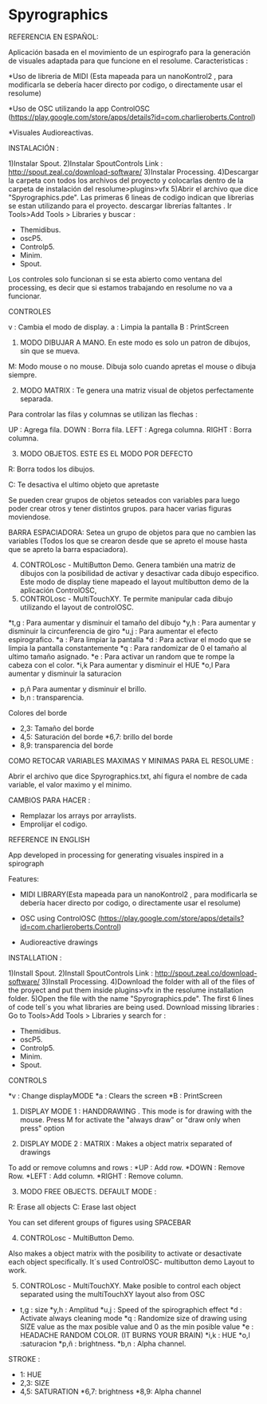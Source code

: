 # Spyrographics

REFERENCIA EN ESPAÑOL:

Aplicación basada en el movimiento de un espirografo para la generación de visuales adaptada para que funcione en el resolume.
Caracteristicas : 

*Uso de libreria de MIDI (Esta mapeada para un nanoKontrol2 , para modificarla se debería hacer directo por codigo, o directamente usar el resolume)

*Uso de OSC utilizando la app ControlOSC (https://play.google.com/store/apps/details?id=com.charlieroberts.Control)

*Visuales Audioreactivas.

INSTALACIÓN : 

1)Instalar Spout. 
2)Instalar SpoutControls
Link : http://spout.zeal.co/download-software/
3)Instalar Processing.
4)Descargar la carpeta con todos los archivos del proyecto y colocarlas dentro de la carpeta de instalación del resolume>plugins>vfx
5)Abrir el archivo que dice "Spyrographics.pde".
Las primeras 6 lineas de codigo indican que librerias se estan utilizando para el proyecto.
descargar librerías faltantes . Ir Tools>Add Tools > Libraries y buscar : 

* Themidibus.
* oscP5.
* Controlp5.
* Minim.
* Spout.

Los controles solo funcionan si se esta abierto como ventana del processing, es decir que si estamos trabajando en resolume no va a funcionar. 

CONTROLES 
 
 v : Cambia el modo de display. 
 a : Limpia la pantalla
 B : PrintScreen

 1) MODO DIBUJAR A MANO. En este modo es solo un patron de dibujos, sin que se mueva.
 
 M: Modo mouse o no mouse. Dibuja solo cuando apretas el mouse o dibuja siempre.
 
 
 2) MODO MATRIX : Te genera una matriz visual de objetos perfectamente separada.
 
 Para controlar las filas y columnas se utilizan las flechas :

  UP :  Agrega fila.
  DOWN : Borra fila.
  LEFT : Agrega columna.
  RIGHT : Borra columna.


 3) MODO OBJETOS. ESTE ES EL MODO POR DEFECTO
 
 R: Borra todos los dibujos.
 
 C: Te desactiva el ultimo objeto que apretaste
 
 Se pueden crear grupos de objetos seteados con variables para luego poder crear otros y tener distintos grupos.
 para hacer varias figuras moviendose. 
 
 BARRA ESPACIADORA: Setea un grupo de objetos para que no cambien las variables
 (Todos los que se crearon desde que se apreto el mouse hasta que se apreto la barra espaciadora).
 
 4) CONTROLosc - MultiButton Demo.
  Genera también una matriz de dibujos con la posibilidad de activar y desactivar cada dibujo especifico.
  Este modo de display tiene mapeado el layout multibutton demo de la aplicación ControlOSC,
 5) CONTROLosc - MultiTouchXY.
 Te permite manipular cada dibujo utilizando el layout de controlOSC.


 *t,g : Para aumentar y disminuir el tamaño del dibujo
 *y,h : Para aumentar y disminuir la circunferencia de giro
 *u,j : Para aumentar el efecto espirografico.
 *a  : Para limpiar la pantalla
 *d  : Para activar el modo que se limpia la pantalla constantemente
 *q  : Para randomizar de 0 el tamaño al ultimo tamaño asignado.
 *e  : Para activar un random que te rompe la cabeza con el color.
 *i,k Para aumentar y disminuir el HUE
 *o,l Para aumentar y disminuir la saturacion
 * p,ñ Para aumentar y disminuir el brillo.
 * b,n : transparencia. 
 
 Colores del borde
 * 2,3: Tamaño del borde
 * 4,5: Saturación del borde
  *6,7: brillo del borde
 * 8,9: transparencia del borde

COMO RETOCAR VARIABLES MAXIMAS Y MINIMAS PARA EL RESOLUME : 
 
 Abrir el archivo que dice Spyrographics.txt, ahí figura el nombre de cada variable, el valor maximo y el minimo. 

CAMBIOS PARA HACER : 
- Remplazar los arrays por arraylists. 
- Emprolijar el codigo. 

 
REFERENCE IN ENGLISH

App developed in processing for generating visuales inspired in a spirograph

Features:

* MIDI LIBRARY(Esta mapeada para un nanoKontrol2 , para modificarla se debería hacer directo por codigo, o directamente usar el resolume)

* OSC using ControlOSC (https://play.google.com/store/apps/details?id=com.charlieroberts.Control)

* Audioreactive drawings

INSTALLATION : 

1)Install Spout. 
2)Install SpoutControls
Link : http://spout.zeal.co/download-software/
3)Install Processing.
4)Download the folder with all of the files of the proyect and put them inside plugins>vfx in the resolume installation folder.
5)Open the file with the name "Spyrographics.pde".
The first 6 lines of code tell´s you what libraries are being used. Download missing libraries :
Go to Tools>Add Tools > Libraries y search for : 

* Themidibus.
* oscP5.
* Controlp5.
* Minim.
* Spout.




CONTROLS 
 
 *v : Change displayMODE
 *a : Clears the screen
 *B : PrintScreen

 1) DISPLAY MODE 1 : HANDDRAWING . This mode is for drawing with the mouse.
 Press M for activate the "always draw" or "draw only when press" option
 
 2) DISPLAY MODE 2 : MATRIX : Makes a object matrix separated of drawings
 
 To add or remove columns and rows :
  *UP :  Add row.
  *DOWN : Remove Row.
  *LEFT : Add column.
  *RIGHT : Remove column.


 3) MODO FREE OBJECTS. DEFAULT MODE :
 
 R: Erase all objects 
 C: Erase last object

 You can set diferent groups of figures using SPACEBAR

 
 4) CONTROLosc - MultiButton Demo.

 Also makes a object matrix with the posibility to activate or desactivate each object specifically. It´s used ControlOSC- multibutton demo Layout to work.
  
 5) CONTROLosc - MultiTouchXY.
 Make posible to control each object separated using the multiTouchXY layout also from OSC


* t,g : size
 *y,h : Amplitud
 *u,j : Speed of the spirographich effect
 *d  : Activate always cleaning mode
 *q  : Randomize size of drawing  using SIZE value as the max posible value and 0 as the min posible value
 *e  : HEADACHE RANDOM COLOR. (IT BURNS YOUR BRAIN)
 *i,k : HUE
 *o,l :saturacion
 *p,ñ : brightness.
 *b,n : Alpha channel. 
 
 STROKE : 
 * 1: HUE
 * 2,3: SIZE
 * 4,5: SATURATION
 *6,7: brightness
 *8,9: Alpha channel
 

 

